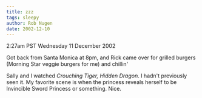 ```yaml
---
title: zzz
tags: sleepy
author: Rob Nugen
date: 2002-12-10
---
```


<p class=date>2:27am PST Wednesday 11 December 2002</p>

<p>Got back from Santa Monica at 8pm, and Rick came over for grilled
burgers (Morning Star veggie burgers for me) and chillin'</p>

<p>Sally and I watched <em>Crouching Tiger, Hidden Dragon</em>.  I
hadn't previously seen it.  My favorite scene is when the princess
reveals herself to be Invincible Sword Princess or something.
Nice.</p>

